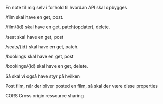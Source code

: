 En note til mig selv i forhold til hvordan API skal opbygges 

/film
skal have en get, post.

/film/{id}
skal have en get, patch(opdater), delete.

/seat
skal have en get, post

/seats/{id}
skal have en get, patch. 

/bookings
skal have en get, post 

/bookings/{id}
skal have en get, delete. 

Så skal vi også have styr på hvilken 

Post film, når der bliver posted en film, så skal der være disse properties

CORS Cross origin ressource sharing

